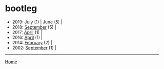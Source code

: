 # bootleg

  * 2019: 
      [July](./bootleg-2019-07.md) (1) | 
      [June](./bootleg-2019-06.md) (5) | 
  * 2018: 
      [September](./bootleg-2018-09.md) (5) | 
  * 2017: 
      [April](./bootleg-2017-04.md) (1) | 
  * 2016: 
      [April](./bootleg-2016-04.md) (1) | 
  * 2014: 
      [February](./bootleg-2014-02.md) (2) | 
  * 2002: 
      [September](./bootleg-2002-09.md) (1) | 

----

[Home](../)
